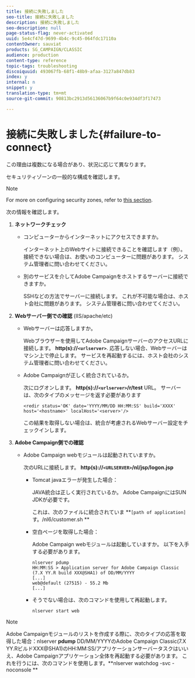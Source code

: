 ```yaml
---
title: 接続に失敗しました
seo-title: 接続に失敗しました
description: 接続に失敗しました
seo-description: null
page-status-flag: never-activated
uuid: 5e4cf47d-9699-4b4c-9c45-064fdc17110a
contentOwner: sauviat
products: SG_CAMPAIGN/CLASSIC
audience: production
content-type: reference
topic-tags: troubleshooting
discoiquuid: 493067fb-68f1-48b9-afaa-3127a847db83
index: y
internal: n
snippet: y
translation-type: tm+mt
source-git-commit: 90813bc2913d56136067b9f64c0e934df3f17473

---
```



# 接続に失敗しました{#failure-to-connect}

この理由は複数になる場合があり、状況に応じて異なります。

セキュリティゾーンの一般的な構成を確認します。

>[!NOTE]
>
>For more on configuring security zones, refer to [this section](../../installation/using/configuring-campaign-server.md#defining-security-zones).

次の情報を確認します。

1. **ネットワークチェック**

   * コンピューターからインターネットにアクセスできますか。

      インターネット上のWebサイトに接続できることを確認します（例）。 接続できない場合は、お使いのコンピューターに問題があります。 システム管理者に問い合わせてください。

   * 別のサービスを介してAdobe Campaignをホストするサーバーに接続できますか。

      SSHなどの方法でサーバーに接続します。 これが不可能な場合は、ホスト会社に問題があります。 システム管理者に問い合わせてください。

1. **Webサーバー側での確認** (IIS/apache/etc)

   * Webサーバーは応答しますか。

      Webブラウザーを使用してAdobe CampaignサーバーのアクセスURLに接続します。 **http(s)://`<urlserver>`**. 応答しない場合、Webサーバーはマシン上で停止します。 サービスを再起動するには、ホスト会社のシステム管理者に問い合わせてください。

   * Adobe Campaignが正しく統合されているか。

      次にログオンします。 **http(s)://`<urlserver>`/r/test** URL。 サーバーは、次のタイプのメッセージを返す必要があります

      ```
      <redir status='OK' date='YYYY/MM/DD HH:MM:SS' build='XXXX' host='<hostname>' localHost='<server>'/>
      ```

      この結果を取得しない場合は、統合が考慮されるWebサーバー設定をチェックインします。

1. **Adobe Campaign側での確認**

   * Adobe Campaign webモジュールは起動されていますか。

      次のURLに接続します。 **http(s)://`<URLSERVER>`/nl/jsp/logon.jsp**

      * Tomcat javaエラーが発生した場合：

         JAVA統合は正しく実行されているか。 Adobe CampaignにはSUN JDKが必要です。

         これは、次のファイルに統合されていま **`[path of application]`す。/nl6/customer.sh **

      * 空白ページを取得した場合：

         Adobe Campaign webモジュールは起動していますか。 以下を入手する必要があります。

         ```
         nlserver pdump
         HH:MM:SS > Application server for Adobe Campaign Classic (7.X YY.R build XXX@SHA1) of DD/MM/YYYY
         [...]
         web@default (27515) - 55.2 Mb
         [...]
         ```

      * そうでない場合は、次のコマンドを使用して再起動します。

         ```
         nlserver start web
         ```
>[!NOTE]
>
>Adobe Campaignモジュールのリストを作成する際に、次のタイプの応答を取得した場合：nlserver **pdump**
>DD/MM/YYYYのAdobe Campaign Classic(7.X YY.RビルドXXX@SHA1)のHH:MM:SS/アプリケーションサーバータスクはいいえ、Adobe Campaignアプリケーション全体を再起動する必要があります。 これを行うには、次のコマンドを使用します。**nlserver watchdog -svc -noconsole **
